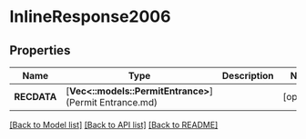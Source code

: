 # InlineResponse2006

## Properties
Name | Type | Description | Notes
------------ | ------------- | ------------- | -------------
**RECDATA** | [**Vec<::models::PermitEntrance>**](Permit Entrance.md) |  | [optional] 

[[Back to Model list]](../README.md#documentation-for-models) [[Back to API list]](../README.md#documentation-for-api-endpoints) [[Back to README]](../README.md)


